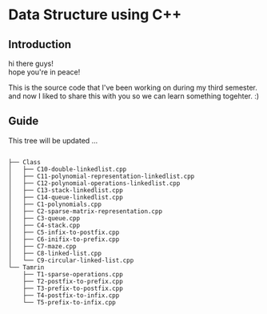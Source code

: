 # Data Structure using C++
## Introduction
hi there guys!  
hope you're in peace!

This is the source code that I've been working on during my third semester.  
and now I liked to share this with you so we can learn something togehter. :)

## Guide
This tree will be updated ...
```

├── Class
│   ├── C10-double-linkedlist.cpp
│   ├── C11-polynomial-representation-linkedlist.cpp
│   ├── C12-polynomial-operations-linkedlist.cpp
│   ├── C13-stack-linkedlist.cpp
│   ├── C14-queue-linkedlist.cpp
│   ├── C1-polynomials.cpp
│   ├── C2-sparse-matrix-representation.cpp
│   ├── C3-queue.cpp
│   ├── C4-stack.cpp
│   ├── C5-infix-to-postfix.cpp
│   ├── C6-inifix-to-prefix.cpp
│   ├── C7-maze.cpp
│   ├── C8-linked-list.cpp
│   └── C9-circular-linked-list.cpp
└── Tamrin
    ├── T1-sparse-operations.cpp
    ├── T2-postfix-to-prefix.cpp
    ├── T3-prefix-to-postfix.cpp
    ├── T4-postfix-to-infix.cpp
    └── T5-prefix-to-infix.cpp

```
